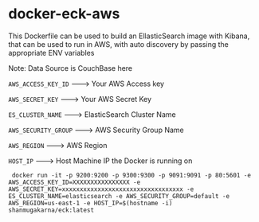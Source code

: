 # docker-eck-aws

This Dockerfile can be used to build an EllasticSearch image with Kibana, that can be used to run  in AWS, with auto discovery by passing the appropriate ENV variables

Note: Data Source is CouchBase here

`AWS_ACCESS_KEY_ID`  ---> Your AWS Access key

`AWS_SECRET_KEY`     ---> Your AWS Secret Key

`ES_CLUSTER_NAME`    ---> ElasticSearch Cluster Name

`AWS_SECURITY_GROUP` ---> AWS Security Group Name

`AWS_REGION`         ---> AWS Region

`HOST_IP`            ---> Host Machine IP the Docker is running on

`
docker run -it -p 9200:9200 -p 9300:9300 -p 9091:9091 -p 80:5601 -e AWS_ACCESS_KEY_ID=XXXXXXXXXXXXXXXX -e AWS_SECRET_KEY=xxxxxxxxxxxxxxxxxxxxxxxxxxxxxxxxxx -e ES_CLUSTER_NAME=elasticsearch -e AWS_SECURITY_GROUP=default -e AWS_REGION=us-east-1 -e HOST_IP=$(hostname -i) shanmugakarna/eck:latest`
